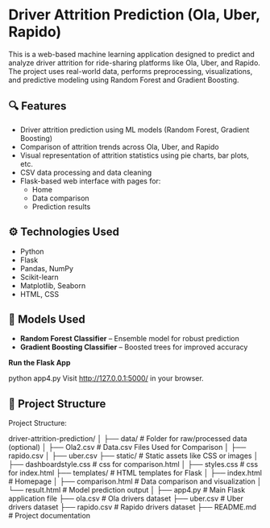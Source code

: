 # Driver Attrition Prediction (Ola, Uber, Rapido)

This is a web-based machine learning application designed to predict and analyze driver attrition for ride-sharing platforms like Ola, Uber, and Rapido. The project uses real-world data, performs preprocessing, visualizations, and predictive modeling using Random Forest and Gradient Boosting.

## 🔍 Features

- Driver attrition prediction using ML models (Random Forest, Gradient Boosting)
- Comparison of attrition trends across Ola, Uber, and Rapido
- Visual representation of attrition statistics using pie charts, bar plots, etc.
- CSV data processing and data cleaning
- Flask-based web interface with pages for:
  - Home
  - Data comparison
  - Prediction results


## ⚙️ Technologies Used

- Python
- Flask
- Pandas, NumPy
- Scikit-learn
- Matplotlib, Seaborn
- HTML, CSS

## 🧠 Models Used

- **Random Forest Classifier** – Ensemble model for robust prediction
- **Gradient Boosting Classifier** – Boosted trees for improved accuracy

**Run the Flask App**

python app4.py
Visit http://127.0.0.1:5000/ in your browser.

## 📁 Project Structure
Project Structure:

driver-attrition-prediction/
│
├── data/                      # Folder for raw/processed data (optional)
│   ├── Ola2.csv               # Data.csv Files Used for Comparison
│   ├── rapido.csv
│   ├── uber.csv
├── static/                    # Static assets like CSS or images
│   ├── dashboardstyle.css     # css for comparison.html
│   ├── styles.css             # css for index.html
├── templates/                 # HTML templates for Flask
│   ├── index.html             # Homepage
│   ├── comparison.html        # Data comparison and visualization
│   └── result.html            # Model prediction output
│
├── app4.py                    # Main Flask application file
├── ola.csv                    # Ola drivers dataset
├── uber.csv                   # Uber drivers dataset
├── rapido.csv                 # Rapido drivers dataset
├── README.md                  # Project documentation


